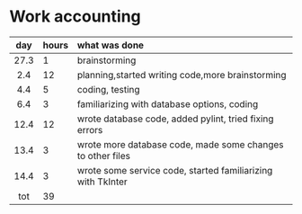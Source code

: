 # Work accounting

| day | hours | what was done  |
| :---: | :---| :-----|
| 27.3 | 1   | brainstorming |
| 2.4 | 12   | planning,started writing code,more brainstorming |
| 4.4 | 5    | coding, testing |
| 6.4 | 3    | familiarizing with database options, coding|
| 12.4| 12   | wrote database code, added pylint, tried fixing errors |
| 13.4| 3    | wrote more database code, made some changes to other files |
| 14.4| 3    | wrote some service code, started familiarizing with TkInter|
| tot | 39   | |
